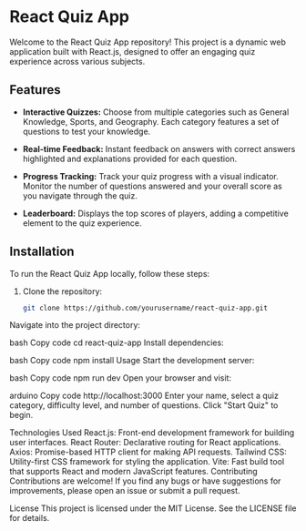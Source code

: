 # React Quiz App

Welcome to the React Quiz App repository! This project is a dynamic web application built with React.js, designed to offer an engaging quiz experience across various subjects.

## Features

- **Interactive Quizzes:** Choose from multiple categories such as General Knowledge, Sports, and Geography. Each category features a set of questions to test your knowledge.
  
- **Real-time Feedback:** Instant feedback on answers with correct answers highlighted and explanations provided for each question.
  
- **Progress Tracking:** Track your quiz progress with a visual indicator. Monitor the number of questions answered and your overall score as you navigate through the quiz.
  
- **Leaderboard:** Displays the top scores of players, adding a competitive element to the quiz experience.


## Installation

To run the React Quiz App locally, follow these steps:

1. Clone the repository:

   ```bash
   git clone https://github.com/yourusername/react-quiz-app.git
Navigate into the project directory:

bash
Copy code
cd react-quiz-app
Install dependencies:

bash
Copy code
npm install
Usage
Start the development server:

bash
Copy code
npm run dev
Open your browser and visit:

arduino
Copy code
http://localhost:3000
Enter your name, select a quiz category, difficulty level, and number of questions. Click "Start Quiz" to begin.

Technologies Used
React.js: Front-end development framework for building user interfaces.
React Router: Declarative routing for React applications.
Axios: Promise-based HTTP client for making API requests.
Tailwind CSS: Utility-first CSS framework for styling the application.
Vite: Fast build tool that supports React and modern JavaScript features.
Contributing
Contributions are welcome! If you find any bugs or have suggestions for improvements, please open an issue or submit a pull request.

License
This project is licensed under the MIT License. See the LICENSE file for details.
